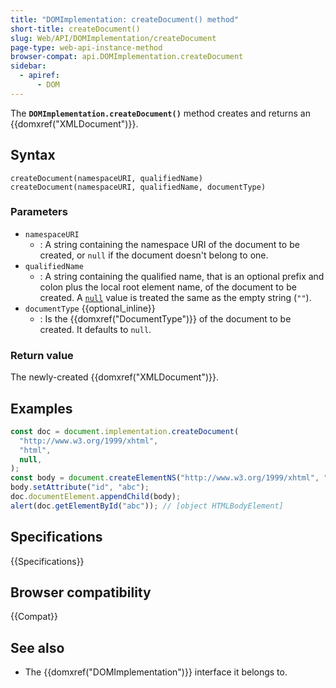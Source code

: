 ```yaml
---
title: "DOMImplementation: createDocument() method"
short-title: createDocument()
slug: Web/API/DOMImplementation/createDocument
page-type: web-api-instance-method
browser-compat: api.DOMImplementation.createDocument
sidebar:
  - apiref:
      - DOM
---
```


The **`DOMImplementation.createDocument()`** method creates and
returns an {{domxref("XMLDocument")}}.

## Syntax

```js-nolint
createDocument(namespaceURI, qualifiedName)
createDocument(namespaceURI, qualifiedName, documentType)
```

### Parameters

- `namespaceURI`
  - : A string containing the namespace URI of the document to be
    created, or `null` if the document doesn't belong to one.
- `qualifiedName`
  - : A string containing the qualified name, that is an optional
    prefix and colon plus the local root element name, of the document to be created. A [`null`](/en-US/docs/Web/JavaScript/Reference/Operators/null) value is treated the same as the empty string (`""`).
- `documentType` {{optional_inline}}
  - : Is the {{domxref("DocumentType")}} of the document to be created. It defaults to
    `null`.

### Return value

The newly-created {{domxref("XMLDocument")}}.

## Examples

```js
const doc = document.implementation.createDocument(
  "http://www.w3.org/1999/xhtml",
  "html",
  null,
);
const body = document.createElementNS("http://www.w3.org/1999/xhtml", "body");
body.setAttribute("id", "abc");
doc.documentElement.appendChild(body);
alert(doc.getElementById("abc")); // [object HTMLBodyElement]
```

## Specifications

{{Specifications}}

## Browser compatibility

{{Compat}}

## See also

- The {{domxref("DOMImplementation")}} interface it belongs to.
